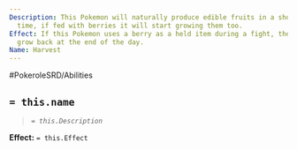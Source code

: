 ```yaml
---
Description: This Pokemon will naturally produce edible fruits in a short period of
  time, if fed with berries it will start growing them too.
Effect: If this Pokemon uses a berry as a held item during a fight, the berry will
  grow back at the end of the day.
Name: Harvest
---
```


#PokeroleSRD/Abilities

## `= this.name`

> *`= this.Description`*

**Effect:** `= this.Effect`